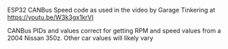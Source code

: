 ESP32 CANBus Speed code as used in the video by Garage Tinkering at https://youtu.be/W3k3gx1krVI

CANBus PIDs and values correct for getting RPM and speed values from a 2004 Nissan 350z. Other car values will likely vary
